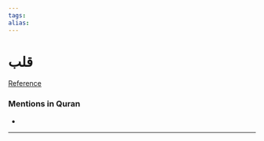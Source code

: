 ```yaml
---
tags: 
alias: 
---
```


# قلب

[Reference](https://corpus.quran.com/concept.jsp?id=heart)

### Mentions in Quran
- 

---

